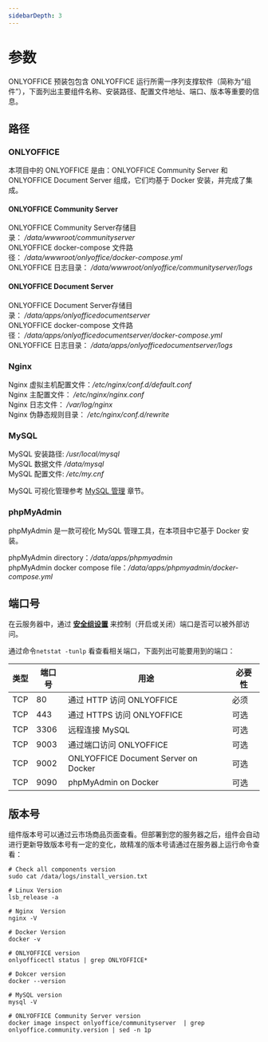 ```yaml
---
sidebarDepth: 3
---
```


# 参数

ONLYOFFICE 预装包包含 ONLYOFFICE 运行所需一序列支撑软件（简称为“组件”），下面列出主要组件名称、安装路径、配置文件地址、端口、版本等重要的信息。

## 路径

### ONLYOFFICE

本项目中的 ONLYOFFICE 是由：ONLYOFFICE Community Server 和 ONLYOFFICE Document Server 组成，它们均基于 Docker 安装，并完成了集成。

#### ONLYOFFICE Community Server

ONLYOFFICE Community Server存储目录： */data/wwwroot/communityserver*  
ONLYOFFICE docker-compose 文件路径： */data/wwwroot/onlyoffice/docker-compose.yml*  
ONLYOFFICE 日志目录： */data/wwwroot/onlyoffice/communityserver/logs*

#### ONLYOFFICE Document Server

ONLYOFFICE Document Server存储目录： */data/apps/onlyofficedocumentserver*  
ONLYOFFICE docker-compose 文件路径： */data/apps/onlyofficedocumentserver/docker-compose.yml*  
ONLYOFFICE 日志目录： */data/apps/onlyofficedocumentserver/logs*

### Nginx

Nginx 虚拟主机配置文件：*/etc/nginx/conf.d/default.conf*  
Nginx 主配置文件： */etc/nginx/nginx.conf*  
Nginx 日志文件： */var/log/nginx*  
Nginx 伪静态规则目录： */etc/nginx/conf.d/rewrite*

### MySQL

MySQL 安装路径: */usr/local/mysql*  
MySQL 数据文件 */data/mysql*  
MySQL 配置文件: */etc/my.cnf*  

MySQL 可视化管理参考 [MySQL 管理](/zh/admin-mysql.md) 章节。

###  phpMyAdmin

phpMyAdmin 是一款可视化 MySQL 管理工具，在本项目中它基于 Docker 安装。  

phpMyAdmin directory：*/data/apps/phpmyadmin*  
phpMyAdmin docker compose file：*/data/apps/phpmyadmin/docker-compose.yml*  

## 端口号

在云服务器中，通过 **[安全组设置](https://support.websoft9.com/docs/faq/zh/tech-instance.html)** 来控制（开启或关闭）端口是否可以被外部访问。 

通过命令`netstat -tunlp` 看查看相关端口，下面列出可能要用到的端口：

| 类型 | 端口号 | 用途 |  必要性 |
| --- | --- | --- | --- |
| TCP | 80 | 通过 HTTP 访问 ONLYOFFICE | 必须 |
| TCP | 443 | 通过 HTTPS 访问 ONLYOFFICE | 可选 |
| TCP | 3306 | 远程连接 MySQL | 可选 |
| TCP | 9003 | 通过端口访问 ONLYOFFICE | 可选 |
| TCP | 9002 | ONLYOFFICE Document Server on Docker | 可选 |
| TCP | 9090 | phpMyAdmin on Docker | 可选 |

## 版本号

组件版本号可以通过云市场商品页面查看。但部署到您的服务器之后，组件会自动进行更新导致版本号有一定的变化，故精准的版本号请通过在服务器上运行命令查看：

```shell
# Check all components version
sudo cat /data/logs/install_version.txt

# Linux Version
lsb_release -a

# Nginx  Version
nginx -V

# Docker Version
docker -v

# ONLYOFFICE version
onlyofficectl status | grep ONLYOFFICE*

# Dokcer version
docker --version

# MySQL version
mysql -V

# ONLYOFFICE Community Server version
docker image inspect onlyoffice/communityserver  | grep onlyoffice.community.version | sed -n 1p
```
